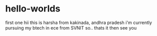 # hello-worlds
first one
hii 
this is harsha from kakinada, andhra pradesh
i'm currently pursuing my btech in ece from SVNIT
so.. thats it then
see you
